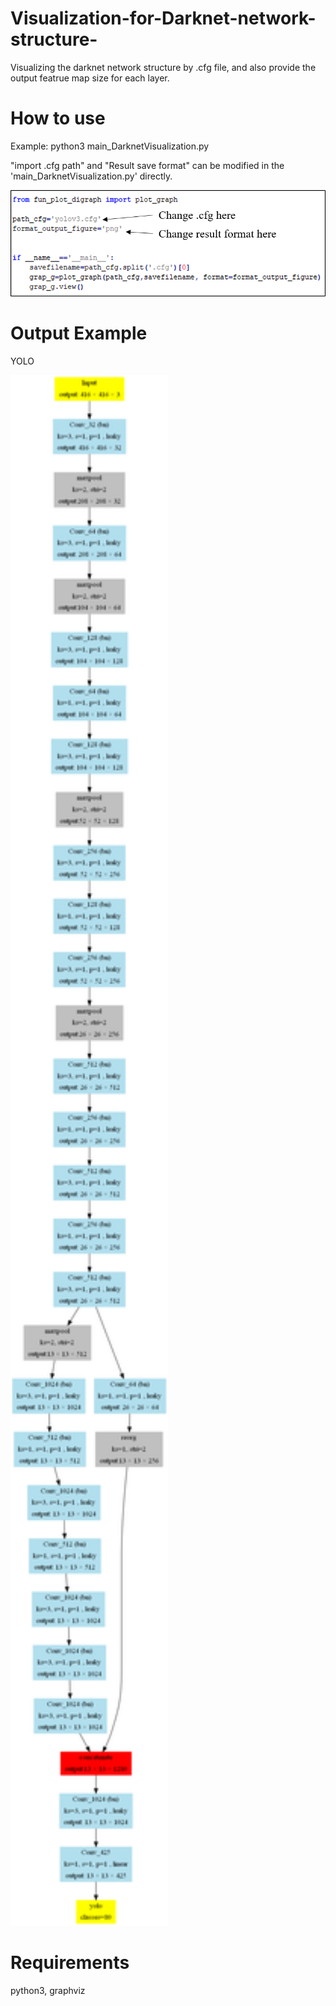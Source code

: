 # Visualization-for-Darknet-network-structure-

Visualizing the darknet network structure by .cfg file, and also provide the output featrue map size for each layer.

# How to use
Example: python3 main_DarknetVisualization.py 

"import .cfg path" and "Result save format" can be modified in the 'main_DarknetVisualization.py' directly.

![example](https://github.com/TommyHuang821/Visualization-for-Darknet-network-structure-/blob/master/fig/de1.png)

# Output Example
YOLO 

<img src="https://github.com/TommyHuang821/Visualization-for-Darknet-network-structure-/blob/master/yolo.gv.png" width="50%" height="50%">

# Requirements

python3, graphviz
